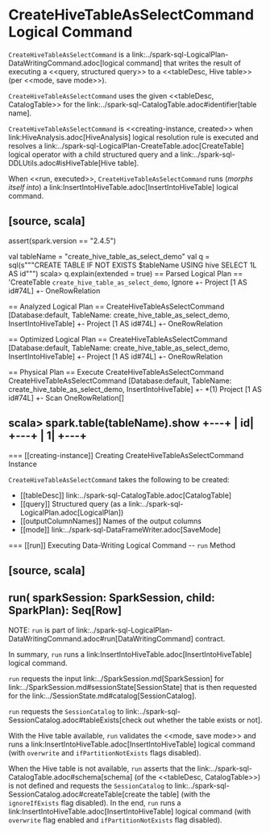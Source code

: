 # CreateHiveTableAsSelectCommand Logical Command

`CreateHiveTableAsSelectCommand` is a link:../spark-sql-LogicalPlan-DataWritingCommand.adoc[logical command] that writes the result of executing a <<query, structured query>> to a <<tableDesc, Hive table>> (per <<mode, save mode>>).

`CreateHiveTableAsSelectCommand` uses the given <<tableDesc, CatalogTable>> for the link:../spark-sql-CatalogTable.adoc#identifier[table name].

`CreateHiveTableAsSelectCommand` is <<creating-instance, created>> when link:HiveAnalysis.adoc[HiveAnalysis] logical resolution rule is executed and resolves a link:../spark-sql-LogicalPlan-CreateTable.adoc[CreateTable] logical operator with a child structured query and a link:../spark-sql-DDLUtils.adoc#isHiveTable[Hive table].

When <<run, executed>>, `CreateHiveTableAsSelectCommand` runs (_morphs itself into_) a link:InsertIntoHiveTable.adoc[InsertIntoHiveTable] logical command.

[source, scala]
----
assert(spark.version == "2.4.5")

val tableName = "create_hive_table_as_select_demo"
val q = sql(s"""CREATE TABLE IF NOT EXISTS $tableName USING hive SELECT 1L AS id""")
scala> q.explain(extended = true)
== Parsed Logical Plan ==
'CreateTable `create_hive_table_as_select_demo`, Ignore
+- Project [1 AS id#74L]
   +- OneRowRelation

== Analyzed Logical Plan ==
CreateHiveTableAsSelectCommand [Database:default, TableName: create_hive_table_as_select_demo, InsertIntoHiveTable]
+- Project [1 AS id#74L]
   +- OneRowRelation

== Optimized Logical Plan ==
CreateHiveTableAsSelectCommand [Database:default, TableName: create_hive_table_as_select_demo, InsertIntoHiveTable]
+- Project [1 AS id#74L]
   +- OneRowRelation

== Physical Plan ==
Execute CreateHiveTableAsSelectCommand CreateHiveTableAsSelectCommand [Database:default, TableName: create_hive_table_as_select_demo, InsertIntoHiveTable]
+- *(1) Project [1 AS id#74L]
   +- Scan OneRowRelation[]

scala> spark.table(tableName).show
+---+
| id|
+---+
|  1|
+---+
----

=== [[creating-instance]] Creating CreateHiveTableAsSelectCommand Instance

`CreateHiveTableAsSelectCommand` takes the following to be created:

* [[tableDesc]] link:../spark-sql-CatalogTable.adoc[CatalogTable]
* [[query]] Structured query (as a link:../spark-sql-LogicalPlan.adoc[LogicalPlan])
* [[outputColumnNames]] Names of the output columns
* [[mode]] link:../spark-sql-DataFrameWriter.adoc[SaveMode]

=== [[run]] Executing Data-Writing Logical Command -- `run` Method

[source, scala]
----
run(
  sparkSession: SparkSession,
  child: SparkPlan): Seq[Row]
----

NOTE: `run` is part of link:../spark-sql-LogicalPlan-DataWritingCommand.adoc#run[DataWritingCommand] contract.

In summary, `run` runs a link:InsertIntoHiveTable.adoc[InsertIntoHiveTable] logical command.

`run` requests the input link:../SparkSession.md[SparkSession] for link:../SparkSession.md#sessionState[SessionState] that is then requested for the link:../SessionState.md#catalog[SessionCatalog].

`run` requests the `SessionCatalog` to link:../spark-sql-SessionCatalog.adoc#tableExists[check out whether the table exists or not].

With the Hive table available, `run` validates the <<mode, save mode>> and runs a link:InsertIntoHiveTable.adoc[InsertIntoHiveTable] logical command (with `overwrite` and `ifPartitionNotExists` flags disabled).

When the Hive table is not available, `run` asserts that the link:../spark-sql-CatalogTable.adoc#schema[schema] (of the <<tableDesc, CatalogTable>>) is not defined and requests the `SessionCatalog` to link:../spark-sql-SessionCatalog.adoc#createTable[create the table] (with the `ignoreIfExists` flag disabled). In the end, `run` runs a link:InsertIntoHiveTable.adoc[InsertIntoHiveTable] logical command (with `overwrite` flag enabled and `ifPartitionNotExists` flag disabled).
